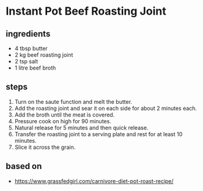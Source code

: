 # Instant Pot Beef Roasting Joint

## ingredients

- 4 tbsp butter
- 2 kg beef roasting joint
- 2 tsp salt
- 1 litre beef broth

## steps

1. Turn on the saute function and melt the butter.
2. Add the roasting joint and sear it on each side for about 2 minutes each.
3. Add the broth until the meat is covered.
4. Pressure cook on high for 90 minutes.
5. Natural release for 5 minutes and then quick release.
6. Transfer the roasting joint to a serving plate and rest for at least 10 minutes.
7. Slice it across the grain.

## based on

- https://www.grassfedgirl.com/carnivore-diet-pot-roast-recipe/
